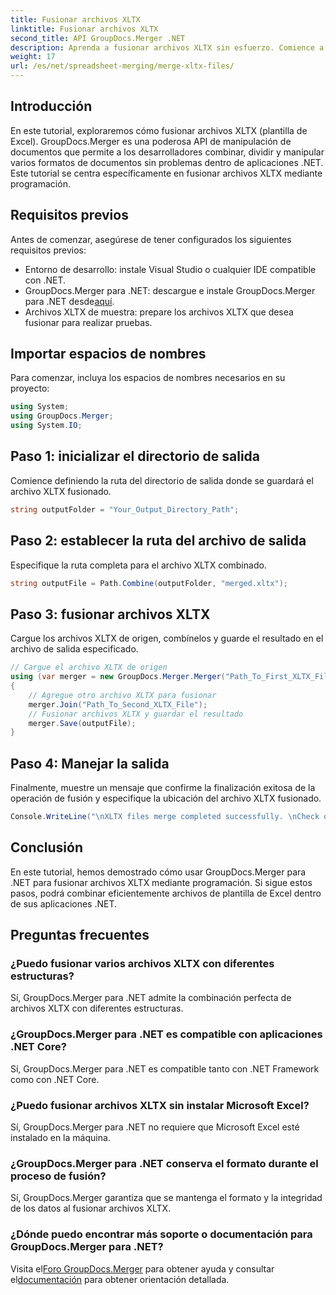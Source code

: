 ```yaml
---
title: Fusionar archivos XLTX
linktitle: Fusionar archivos XLTX
second_title: API GroupDocs.Merger .NET
description: Aprenda a fusionar archivos XLTX sin esfuerzo. Comience a fusionar archivos XLTX y optimice sus tareas de gestión de documentos de manera eficiente.
weight: 17
url: /es/net/spreadsheet-merging/merge-xltx-files/
---
```

## Introducción
En este tutorial, exploraremos cómo fusionar archivos XLTX (plantilla de Excel). GroupDocs.Merger es una poderosa API de manipulación de documentos que permite a los desarrolladores combinar, dividir y manipular varios formatos de documentos sin problemas dentro de aplicaciones .NET. Este tutorial se centra específicamente en fusionar archivos XLTX mediante programación.
## Requisitos previos
Antes de comenzar, asegúrese de tener configurados los siguientes requisitos previos:
- Entorno de desarrollo: instale Visual Studio o cualquier IDE compatible con .NET.
-  GroupDocs.Merger para .NET: descargue e instale GroupDocs.Merger para .NET desde[aquí](https://releases.groupdocs.com/merger/net/).
- Archivos XLTX de muestra: prepare los archivos XLTX que desea fusionar para realizar pruebas.

## Importar espacios de nombres
Para comenzar, incluya los espacios de nombres necesarios en su proyecto:
```csharp
using System; 
using GroupDocs.Merger;
using System.IO;
```
## Paso 1: inicializar el directorio de salida
Comience definiendo la ruta del directorio de salida donde se guardará el archivo XLTX fusionado.
```csharp
string outputFolder = "Your_Output_Directory_Path";
```
## Paso 2: establecer la ruta del archivo de salida
Especifique la ruta completa para el archivo XLTX combinado.
```csharp
string outputFile = Path.Combine(outputFolder, "merged.xltx");
```
## Paso 3: fusionar archivos XLTX
Cargue los archivos XLTX de origen, combínelos y guarde el resultado en el archivo de salida especificado.
```csharp
// Cargue el archivo XLTX de origen
using (var merger = new GroupDocs.Merger.Merger("Path_To_First_XLTX_File"))
{
    // Agregue otro archivo XLTX para fusionar
    merger.Join("Path_To_Second_XLTX_File");
    // Fusionar archivos XLTX y guardar el resultado
    merger.Save(outputFile);
}
```
## Paso 4: Manejar la salida
Finalmente, muestre un mensaje que confirme la finalización exitosa de la operación de fusión y especifique la ubicación del archivo XLTX fusionado.
```csharp
Console.WriteLine("\nXLTX files merge completed successfully. \nCheck output in {0}", outputFolder);
```

## Conclusión
En este tutorial, hemos demostrado cómo usar GroupDocs.Merger para .NET para fusionar archivos XLTX mediante programación. Si sigue estos pasos, podrá combinar eficientemente archivos de plantilla de Excel dentro de sus aplicaciones .NET.

## Preguntas frecuentes
### ¿Puedo fusionar varios archivos XLTX con diferentes estructuras?
Sí, GroupDocs.Merger para .NET admite la combinación perfecta de archivos XLTX con diferentes estructuras.
### ¿GroupDocs.Merger para .NET es compatible con aplicaciones .NET Core?
Sí, GroupDocs.Merger para .NET es compatible tanto con .NET Framework como con .NET Core.
### ¿Puedo fusionar archivos XLTX sin instalar Microsoft Excel?
Sí, GroupDocs.Merger para .NET no requiere que Microsoft Excel esté instalado en la máquina.
### ¿GroupDocs.Merger para .NET conserva el formato durante el proceso de fusión?
Sí, GroupDocs.Merger garantiza que se mantenga el formato y la integridad de los datos al fusionar archivos XLTX.
### ¿Dónde puedo encontrar más soporte o documentación para GroupDocs.Merger para .NET?
 Visita el[Foro GroupDocs.Merger](https://forum.groupdocs.com/c/merger/32) para obtener ayuda y consultar el[documentación](https://tutorials.groupdocs.com/merger/net/) para obtener orientación detallada.